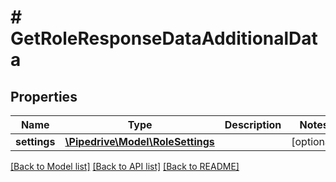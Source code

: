 # # GetRoleResponseDataAdditionalData

## Properties

Name | Type | Description | Notes
------------ | ------------- | ------------- | -------------
**settings** | [**\Pipedrive\Model\RoleSettings**](RoleSettings.md) |  | [optional]

[[Back to Model list]](../../README.md#models) [[Back to API list]](../../README.md#endpoints) [[Back to README]](../../README.md)
